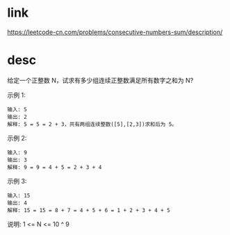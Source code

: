 # link

https://leetcode-cn.com/problems/consecutive-numbers-sum/description/

# desc

给定一个正整数 N，试求有多少组连续正整数满足所有数字之和为 N?

示例 1:

```
输入: 5
输出: 2
解释: 5 = 5 = 2 + 3，共有两组连续整数([5],[2,3])求和后为 5。
```

示例 2:

```
输入: 9
输出: 3
解释: 9 = 9 = 4 + 5 = 2 + 3 + 4
```

示例 3:

```
输入: 15
输出: 4
解释: 15 = 15 = 8 + 7 = 4 + 5 + 6 = 1 + 2 + 3 + 4 + 5
```

说明: 1 <= N <= 10 ^ 9